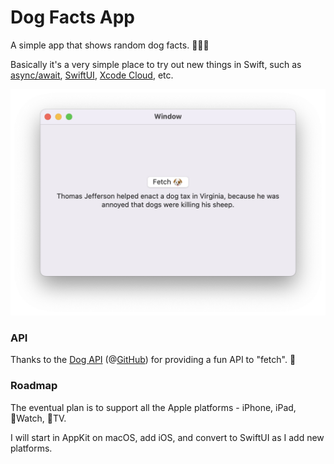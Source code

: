 # Dog Facts App
A simple app that shows random dog facts. 🤷🏻‍♂️ 

Basically it's a very simple place to try out new things in Swift, such as [async/await](https://youtu.be/iGNxhCdRuSU), [SwiftUI](https://developer.apple.com/xcode/swiftui/), [Xcode Cloud](https://developer.apple.com/xcode-cloud/), etc.

![Dog Facts screenshot](dog-fact.png)

### API
Thanks to the [Dog API](https://kinduff.github.io/dog-api/) (@[GitHub](https://github.com/kinduff/dog-api)) for providing a fun API to "fetch". 🐶

### Roadmap
The eventual plan is to support all the Apple platforms - iPhone, iPad, Watch, TV.

I will start in AppKit on macOS, add iOS, and convert to SwiftUI as I add new platforms.
